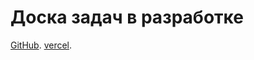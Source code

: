 # Доска задач в разработке

[GitHub](https://github.com/den10004/Kanban.git).
[vercel](https://kanban-65py.vercel.app).

